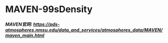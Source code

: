 # MAVEN-99sDensity

##### MAVEN官网: https://pds-atmospheres.nmsu.edu/data_and_services/atmospheres_data/MAVEN/maven_main.html
